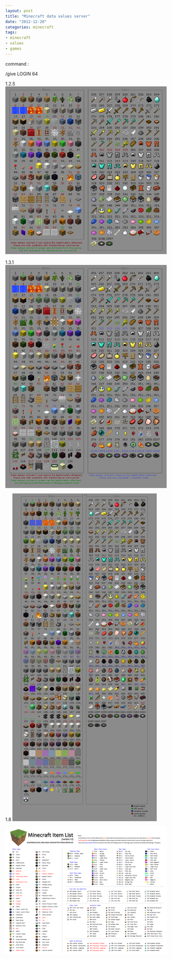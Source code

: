 ```yaml
---
layout: post
title: "Minecraft data values server"
date: "2012-12-20"
categories: minecraft
tags:
- minecraft
- values
- games
---
```


command :

/give LOGIN 64

1.2.5
![](/assets/images/post/2011-12-20-minecraft-data-values-server/minecraft-items-and-blocks-1.2.5.png)

1.3.1
![](/assets/images/post/2011-12-20-minecraft-data-values-server/datavaluesbeta.png)

1.8
![](/assets/images/post/2011-12-20-minecraft-data-values-server/mine1.8.png)


![](/assets/images/post/2011-12-20-minecraft-data-values-server/minecraftdatavalues15.png)
